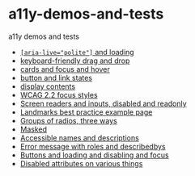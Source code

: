 # a11y-demos-and-tests

a11y demos and tests

- [`[aria-live="polite"]` and loading](aria-live-polite-and-loading.html)
- [keyboard-friendly drag and drop](drag-and-drop.html)
- [cards and focus and hover](cards-and-focus-and-hover.html)
- [button and link states](button-and-link-states.html)
- [display contents](display-contents.html)
- [WCAG 2.2 focus styles](wcag-22-focus-styles.html)
- [Screen readers and inputs, disabled and readonly](screen-readers-and-inputs-disabled-and-readonly.html)
- [Landmarks best practice example page](landmarks-best-practice-example.html)
- [Groups of radios, three ways](groups-of-radios-three-ways.html)
- [Masked](masked.html)
- [Accessible names and descriptions](accessible-names-and-descriptions.html)
- [Error message with roles and describedbys](errors-and-roles-and-describedbys.html)
- [Buttons and loading and disabling and focus](buttons-and-loading-and-disabling-and-focus.html)
- [Disabled attributes on various things](disabled-attributes-on-various-things.html)
